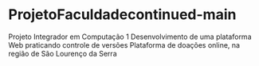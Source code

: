 # ProjetoFaculdadecontinued-main
Projeto Integrador em Computação 1 
Desenvolvimento de uma plataforma Web praticando controle de versões
Plataforma de doações online, na região de São Lourenço da Serra
